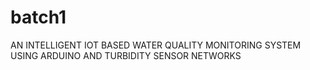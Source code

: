 # batch1
AN INTELLIGENT IOT BASED WATER QUALITY MONITORING SYSTEM USING ARDUINO AND TURBIDITY SENSOR NETWORKS
